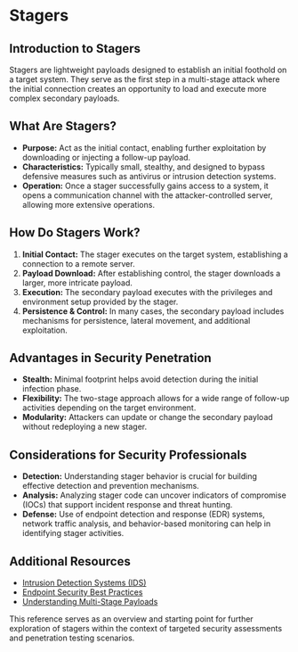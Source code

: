 # Stagers

## Introduction to Stagers

Stagers are lightweight payloads designed to establish an initial foothold on a target system. They serve as the first step in a multi-stage attack where the initial connection creates an opportunity to load and execute more complex secondary payloads.

## What Are Stagers?

- **Purpose:** Act as the initial contact, enabling further exploitation by downloading or injecting a follow-up payload.
- **Characteristics:** Typically small, stealthy, and designed to bypass defensive measures such as antivirus or intrusion detection systems.
- **Operation:** Once a stager successfully gains access to a system, it opens a communication channel with the attacker-controlled server, allowing more extensive operations.

## How Do Stagers Work?

1. **Initial Contact:** The stager executes on the target system, establishing a connection to a remote server.
2. **Payload Download:** After establishing control, the stager downloads a larger, more intricate payload.
3. **Execution:** The secondary payload executes with the privileges and environment setup provided by the stager.
4. **Persistence & Control:** In many cases, the secondary payload includes mechanisms for persistence, lateral movement, and additional exploitation.

## Advantages in Security Penetration

- **Stealth:** Minimal footprint helps avoid detection during the initial infection phase.
- **Flexibility:** The two-stage approach allows for a wide range of follow-up activities depending on the target environment.
- **Modularity:** Attackers can update or change the secondary payload without redeploying a new stager.

## Considerations for Security Professionals

- **Detection:** Understanding stager behavior is crucial for building effective detection and prevention mechanisms.
- **Analysis:** Analyzing stager code can uncover indicators of compromise (IOCs) that support incident response and threat hunting.
- **Defense:** Use of endpoint detection and response (EDR) systems, network traffic analysis, and behavior-based monitoring can help in identifying stager activities.

## Additional Resources

- [Intrusion Detection Systems (IDS)](https://www.sans.org/)
- [Endpoint Security Best Practices](https://www.us-cert.gov/)
- [Understanding Multi-Stage Payloads](https://www.malware-traffic-analysis.net/)

This reference serves as an overview and starting point for further exploration of stagers within the context of targeted security assessments and penetration testing scenarios.